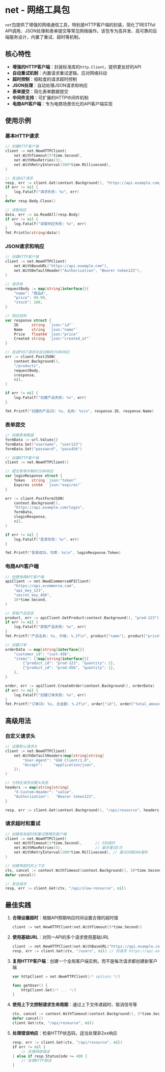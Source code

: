 # net - 网络工具包

`net`包提供了增强的网络通信工具，特别是HTTP客户端的封装，简化了RESTful API调用、JSON处理和表单提交等常见网络操作。该包专为高并发、高可靠的后端服务设计，内置了重试、超时等机制。

## 核心特性

- **增强的HTTP客户端**：封装标准库的`http.Client`，提供更友好的API
- **自动重试机制**：内置请求重试逻辑，应对网络抖动
- **超时控制**：细粒度的请求超时控制
- **JSON处理**：自动处理JSON请求和响应
- **表单提交**：简化表单数据提交
- **中间件支持**：可扩展的HTTP中间件机制
- **电商API客户端**：专为电商场景优化的API客户端实现

## 使用示例

### 基本HTTP请求

```go
// 创建HTTP客户端
client := net.NewHTTPClient(
    net.WithTimeout(5*time.Second),
    net.WithMaxRetries(3),
    net.WithRetryInterval(500*time.Millisecond),
)

// 发送GET请求
resp, err := client.Get(context.Background(), "https://api.example.com/users", nil)
if err != nil {
    log.Fatalf("请求失败: %v", err)
}
defer resp.Body.Close()

// 读取响应
data, err := io.ReadAll(resp.Body)
if err != nil {
    log.Fatalf("读取响应失败: %v", err)
}
fmt.Println(string(data))
```

### JSON请求和响应

```go
// 创建HTTP客户端
client := net.NewHTTPClient(
    net.WithBaseURL("https://api.example.com"),
    net.WithDefaultHeader("Authorization", "Bearer token123"),
)

// 请求体
requestBody := map[string]interface{}{
    "name": "商品A",
    "price": 99.99,
    "stock": 100,
}

// 响应结构
var response struct {
    ID      string  `json:"id"`
    Name    string  `json:"name"`
    Price   float64 `json:"price"`
    Created string  `json:"created_at"`
}

// 发送POST请求并自动解析JSON响应
err := client.PostJSON(
    context.Background(),
    "/products",
    requestBody,
    &response,
    nil,
)

if err != nil {
    log.Fatalf("创建产品失败: %v", err)
}

fmt.Printf("创建的产品ID: %s, 名称: %s\n", response.ID, response.Name)
```

### 表单提交

```go
// 创建表单数据
formData := url.Values{}
formData.Set("username", "user123")
formData.Set("password", "pass456")

// 创建HTTP客户端
client := net.NewHTTPClient()

// 提交表单并解析JSON响应
var loginResponse struct {
    Token   string `json:"token"`
    Expires int64  `json:"expires"`
}

err := client.PostFormJSON(
    context.Background(),
    "https://api.example.com/login",
    formData,
    &loginResponse,
    nil,
)

if err != nil {
    log.Fatalf("登录失败: %v", err)
}

fmt.Printf("登录成功，令牌: %s\n", loginResponse.Token)
```

### 电商API客户端

```go
// 创建电商API客户端
apiClient := net.NewECommerceAPIClient(
    "https://api.ecommerce.com",
    "api_key_123",
    "secret_key_456",
    10*time.Second,
)

// 获取产品信息
product, err := apiClient.GetProduct(context.Background(), "prod-123")
if err != nil {
    log.Fatalf("获取产品失败: %v", err)
}
fmt.Printf("产品名称: %s, 价格: %.2f\n", product["name"], product["price"])

// 创建订单
orderData := map[string]interface{}{
    "customer_id": "cust-456",
    "items": []map[string]interface{}{
        {"product_id": "prod-123", "quantity": 2},
        {"product_id": "prod-456", "quantity": 1},
    },
}

order, err := apiClient.CreateOrder(context.Background(), orderData)
if err != nil {
    log.Fatalf("创建订单失败: %v", err)
}
fmt.Printf("订单ID: %s, 总金额: %.2f\n", order["id"], order["total_amount"])
```

## 高级用法

### 自定义请求头

```go
// 设置默认请求头
client := net.NewHTTPClient(
    net.WithDefaultHeaders(map[string]string{
        "User-Agent": "GGU Client/1.0",
        "Accept":     "application/json",
    }),
)

// 为特定请求设置头信息
headers := map[string]string{
    "X-Custom-Header": "value",
    "Authorization":   "Bearer token123",
}

resp, err := client.Get(context.Background(), "/api/resource", headers)
```

### 请求超时和重试

```go
// 创建具有超时和重试策略的客户端
client := net.NewHTTPClient(
    net.WithTimeout(3*time.Second),      // 3秒超时
    net.WithMaxRetries(5),               // 最多重试5次
    net.WithRetryInterval(200*time.Millisecond), // 重试间隔200毫秒
)

// 创建带超时的上下文
ctx, cancel := context.WithTimeout(context.Background(), 10*time.Second)
defer cancel()

// 发送请求
resp, err := client.Get(ctx, "/api/slow-resource", nil)
```

## 最佳实践

1. **合理设置超时**：根据API预期响应时间设置合理的超时值
   ```go
   client := net.NewHTTPClient(net.WithTimeout(5*time.Second))
   ```

2. **使用基础URL**：对同一API的多个请求使用基础URL
   ```go
   client := net.NewHTTPClient(net.WithBaseURL("https://api.example.com"))
   resp, err := client.Get(ctx, "/users", nil) // 将请求 https://api.example.com/users
   ```

3. **复用HTTP客户端**：创建一个全局客户端实例，而不是每次请求都创建新客户端
   ```go
   var httpClient = net.NewHTTPClient(/* options */)
   
   func getUser() {
       httpClient.Get(/* ... */)
   }
   ```

4. **使用上下文控制请求生命周期**：通过上下文传递超时、取消信号等
   ```go
   ctx, cancel := context.WithTimeout(context.Background(), 5*time.Second)
   defer cancel()
   client.Get(ctx, "/api/resource", nil)
   ```

5. **处理错误响应**：检查HTTP状态码，适当处理非2xx响应
   ```go
   resp, err := client.Get(ctx, "/api/resource", nil)
   if err != nil {
       // 处理网络错误
   } else if resp.StatusCode >= 400 {
       // 处理HTTP错误
   }
   ``` 